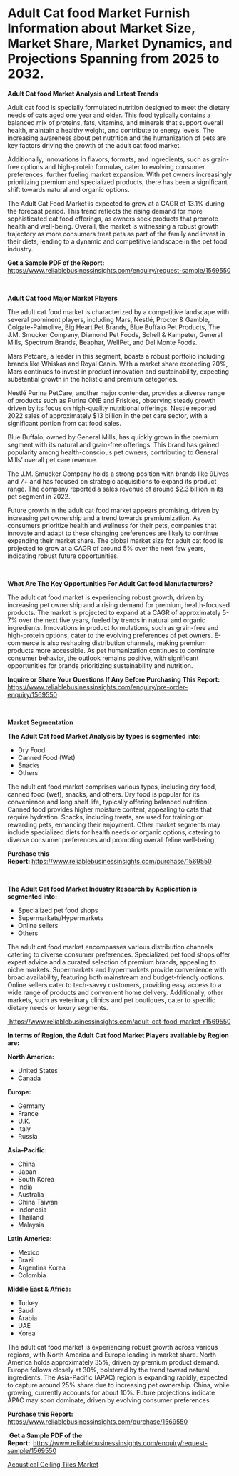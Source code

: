 <p><h1>Adult Cat food Market Furnish Information about Market Size, Market Share, Market Dynamics, and Projections Spanning from 2025 to 2032.</h1></p><p><strong>Adult Cat food Market Analysis and Latest Trends</strong></p>
<p><p>Adult cat food is specially formulated nutrition designed to meet the dietary needs of cats aged one year and older. This food typically contains a balanced mix of proteins, fats, vitamins, and minerals that support overall health, maintain a healthy weight, and contribute to energy levels. The increasing awareness about pet nutrition and the humanization of pets are key factors driving the growth of the adult cat food market. </p><p>Additionally, innovations in flavors, formats, and ingredients, such as grain-free options and high-protein formulas, cater to evolving consumer preferences, further fueling market expansion. With pet owners increasingly prioritizing premium and specialized products, there has been a significant shift towards natural and organic options. </p><p>The Adult Cat Food Market is expected to grow at a CAGR of 13.1% during the forecast period. This trend reflects the rising demand for more sophisticated cat food offerings, as owners seek products that promote health and well-being. Overall, the market is witnessing a robust growth trajectory as more consumers treat pets as part of the family and invest in their diets, leading to a dynamic and competitive landscape in the pet food industry.</p></p>
<p><strong>Get a Sample PDF of the Report:&nbsp;</strong> <a href="https://www.reliablebusinessinsights.com/enquiry/request-sample/1569550?utm_campaign=2296&utm_medium=2&utm_source=Github&utm_content=ia&utm_term=25032025&utm_id=adult-cat-food">https://www.reliablebusinessinsights.com/enquiry/request-sample/1569550</a></p>
<p>&nbsp;</p>
<p><strong>Adult Cat food Major Market Players</strong></p>
<p><p>The adult cat food market is characterized by a competitive landscape with several prominent players, including Mars, Nestlé, Procter & Gamble, Colgate-Palmolive, Big Heart Pet Brands, Blue Buffalo Pet Products, The J.M. Smucker Company, Diamond Pet Foods, Schell & Kampeter, General Mills, Spectrum Brands, Beaphar, WellPet, and Del Monte Foods. </p><p>Mars Petcare, a leader in this segment, boasts a robust portfolio including brands like Whiskas and Royal Canin. With a market share exceeding 20%, Mars continues to invest in product innovation and sustainability, expecting substantial growth in the holistic and premium categories.</p><p>Nestlé Purina PetCare, another major contender, provides a diverse range of products such as Purina ONE and Friskies, observing steady growth driven by its focus on high-quality nutritional offerings. Nestlé reported 2022 sales of approximately $13 billion in the pet care sector, with a significant portion from cat food sales.</p><p>Blue Buffalo, owned by General Mills, has quickly grown in the premium segment with its natural and grain-free offerings. This brand has gained popularity among health-conscious pet owners, contributing to General Mills' overall pet care revenue.</p><p>The J.M. Smucker Company holds a strong position with brands like 9Lives and  7+ and has focused on strategic acquisitions to expand its product range. The company reported a sales revenue of around $2.3 billion in its pet segment in 2022.</p><p>Future growth in the adult cat food market appears promising, driven by increasing pet ownership and a trend towards premiumization. As consumers prioritize health and wellness for their pets, companies that innovate and adapt to these changing preferences are likely to continue expanding their market share. The global market size for adult cat food is projected to grow at a CAGR of around 5% over the next few years, indicating robust future opportunities.</p></p>
<p>&nbsp;</p>
<p><strong>What Are The Key Opportunities For Adult Cat food Manufacturers?</strong></p>
<p><p>The adult cat food market is experiencing robust growth, driven by increasing pet ownership and a rising demand for premium, health-focused products. The market is projected to expand at a CAGR of approximately 5-7% over the next five years, fueled by trends in natural and organic ingredients. Innovations in product formulations, such as grain-free and high-protein options, cater to the evolving preferences of pet owners. E-commerce is also reshaping distribution channels, making premium products more accessible. As pet humanization continues to dominate consumer behavior, the outlook remains positive, with significant opportunities for brands prioritizing sustainability and nutrition.</p></p>
<p><strong>Inquire or Share Your Questions If Any Before Purchasing This Report:</strong> <a href="https://www.reliablebusinessinsights.com/enquiry/pre-order-enquiry/1569550?utm_campaign=2296&utm_medium=2&utm_source=Github&utm_content=ia&utm_term=25032025&utm_id=adult-cat-food">https://www.reliablebusinessinsights.com/enquiry/pre-order-enquiry/1569550</a></p>
<p>&nbsp;</p>
<p><strong>Market Segmentation</strong></p>
<p><strong>The Adult Cat food Market Analysis by types is segmented into:</strong></p>
<p><ul><li>Dry Food</li><li>Canned Food (Wet)</li><li>Snacks</li><li>Others</li></ul></p>
<p><p>The adult cat food market comprises various types, including dry food, canned food (wet), snacks, and others. Dry food is popular for its convenience and long shelf life, typically offering balanced nutrition. Canned food provides higher moisture content, appealing to cats that require hydration. Snacks, including treats, are used for training or rewarding pets, enhancing their enjoyment. Other market segments may include specialized diets for health needs or organic options, catering to diverse consumer preferences and promoting overall feline well-being.</p></p>
<p><strong>Purchase this Report:&nbsp;</strong><a href="https://www.reliablebusinessinsights.com/purchase/1569550?utm_campaign=2296&utm_medium=2&utm_source=Github&utm_content=ia&utm_term=25032025&utm_id=adult-cat-food">https://www.reliablebusinessinsights.com/purchase/1569550</a></p>
<p>&nbsp;</p>
<p><strong>The Adult Cat food Market Industry Research by Application is segmented into:</strong></p>
<p><ul><li>Specialized pet food shops</li><li>Supermarkets/Hypermarkets</li><li>Online sellers</li><li>Others</li></ul></p>
<p><p>The adult cat food market encompasses various distribution channels catering to diverse consumer preferences. Specialized pet food shops offer expert advice and a curated selection of premium brands, appealing to niche markets. Supermarkets and hypermarkets provide convenience with broad availability, featuring both mainstream and budget-friendly options. Online sellers cater to tech-savvy customers, providing easy access to a wide range of products and convenient home delivery. Additionally, other markets, such as veterinary clinics and pet boutiques, cater to specific dietary needs or luxury segments.</p></p>
<p><a href="https://www.reliablebusinessinsights.com/adult-cat-food-market-r1569550?utm_campaign=2296&utm_medium=2&utm_source=Github&utm_content=ia&utm_term=25032025&utm_id=adult-cat-food">&nbsp;https://www.reliablebusinessinsights.com/adult-cat-food-market-r1569550</a></p>
<p><strong>In terms of Region, the Adult Cat food Market Players available by Region are:</strong></p>
<p>
    <p> <strong> North America: </strong>
        <ul>
            <li>United States</li>
            <li>Canada</li>
        </ul>
        </p> 
    <p> <strong> Europe: </strong>
        <ul>
            <li>Germany</li>
            <li>France</li>
            <li>U.K.</li>
            <li>Italy</li>
            <li>Russia</li>
        </ul>
        </p> 
    <p> <strong> Asia-Pacific: </strong>
        <ul>
            <li>China</li>
            <li>Japan</li>
            <li>South Korea</li>
            <li>India</li>
            <li>Australia</li>
            <li>China Taiwan</li>
            <li>Indonesia</li>
            <li>Thailand</li>
            <li>Malaysia</li>
        </ul>
        </p> 
    <p> <strong> Latin America: </strong>
        <ul>
            <li>Mexico</li>
            <li>Brazil</li>
            <li>Argentina Korea</li>
            <li>Colombia</li>
        </ul>
        </p> 
    <p> <strong> Middle East & Africa: </strong>
        <ul>
            <li>Turkey</li>
            <li>Saudi</li>
            <li>Arabia</li>
            <li>UAE</li>
            <li>Korea</li>
        </ul>
    </p>
    </p>
<p><p>The adult cat food market is experiencing robust growth across various regions, with North America and Europe leading in market share. North America holds approximately 35%, driven by premium product demand. Europe follows closely at 30%, bolstered by the trend toward natural ingredients. The Asia-Pacific (APAC) region is expanding rapidly, expected to capture around 25% share due to increasing pet ownership. China, while growing, currently accounts for about 10%. Future projections indicate APAC may soon dominate, driven by evolving consumer preferences.</p></p>
<p><strong>Purchase this Report: </strong><a href="https://www.reliablebusinessinsights.com/purchase/1569550?utm_campaign=2296&utm_medium=2&utm_source=Github&utm_content=ia&utm_term=25032025&utm_id=adult-cat-food">https://www.reliablebusinessinsights.com/purchase/1569550</a></p>
<p>&nbsp;<strong>Get a Sample PDF of the Report:&nbsp;&nbsp;</strong><a href="https://www.reliablebusinessinsights.com/enquiry/request-sample/1569550?utm_campaign=2296&utm_medium=2&utm_source=Github&utm_content=ia&utm_term=25032025&utm_id=adult-cat-food">https://www.reliablebusinessinsights.com/enquiry/request-sample/1569550</a></p>
<p><strong></strong></p>
<p><p><a href="https://github.com/dringals/Market-Research-Report-List-6/blob/main/acoustical-ceiling-tiles-market.md?utm_campaign=2296&utm_medium=2&utm_source=Github&utm_content=ia&utm_term=25032025&utm_id=adult-cat-food">Acoustical Ceiling Tiles Market</a></p></p>